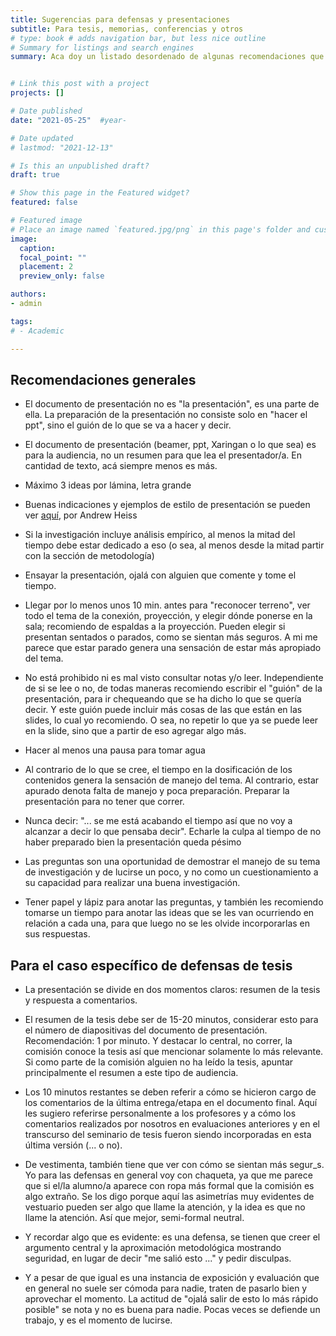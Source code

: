 ```yaml
---
title: Sugerencias para defensas y presentaciones
subtitle: Para tesis, memorias, conferencias y otros
# type: book # adds navigation bar, but less nice outline
# Summary for listings and search engines
summary: Aca doy un listado desordenado de algunas recomendaciones que he ido acumulando desde mi propia experiencia presentando y también asistiendo a presentaciones de trabajos académicos.


# Link this post with a project
projects: []

# Date published
date: "2021-05-25"  #year-

# Date updated
# lastmod: "2021-12-13"

# Is this an unpublished draft?
draft: true

# Show this page in the Featured widget?
featured: false

# Featured image
# Place an image named `featured.jpg/png` in this page's folder and customize its options here.
image:
  caption:
  focal_point: ""
  placement: 2
  preview_only: false

authors:
- admin

tags:
# - Academic

---
```


## Recomendaciones generales

- El documento de presentación no es "la presentación", es una parte de ella. La preparación de la presentación no consiste solo en "hacer el ppt", sino el guión de lo que se va a hacer y decir.

- El documento de presentación (beamer, ppt, Xaringan o lo que sea) es para la audiencia, no un resumen para que lea el presentador/a. En cantidad de texto, acá siempre menos es más.

- Máximo 3 ideas por lámina, letra grande

- Buenas indicaciones y ejemplos de estilo de presentación se pueden ver [aquí](https://github.com/andrewheiss/talks/blob/master/2014-09-02_practically-perfect-policy-presentations/presentation/Practically%20Perfect%20Professional%20Policy%20Presentations,%20short.pdf), por Andrew Heiss

- Si la investigación incluye análisis empírico, al menos la mitad del tiempo debe estar dedicado a eso (o sea, al menos desde la mitad partir con la sección de metodología)


- Ensayar la presentación, ojalá con alguien que comente y tome el tiempo.

- Llegar por lo menos unos 10 min. antes para "reconocer terreno", ver todo el tema de la conexión, proyección, y elegir dónde ponerse en la sala; recomiendo de espaldas a la proyección. Pueden elegir si presentan sentados o parados, como se sientan más seguros. A mi me parece que estar parado genera una sensación de estar más apropiado del tema.

- No está prohibido ni es mal visto consultar notas y/o leer. Independiente de si se lee o no, de todas maneras recomiendo escribir el "guión" de la presentación, para ir chequeando que se ha dicho lo que se quería decir. Y este guión puede incluir más cosas de las que están en las slides, lo cual yo recomiendo. O sea, no repetir lo que ya se puede leer en la slide, sino que a partir de eso agregar algo más.

- Hacer al menos una pausa para tomar agua

- Al contrario de lo que se cree, el tiempo en la dosificación de los contenidos genera la sensación de manejo del tema. Al contrario, estar apurado denota falta de manejo y poca preparación. Preparar la presentación para no tener que correr.

- Nunca decir: "... se me está acabando el tiempo así que no voy a alcanzar a decir lo que pensaba decir". Echarle la culpa al tiempo de no haber preparado bien la presentación queda pésimo

- Las preguntas son una oportunidad de demostrar el manejo de su tema de investigación y de lucirse un poco, y no como un cuestionamiento a su capacidad para realizar una buena investigación.

- Tener papel y lápiz para anotar las preguntas, y también les recomiendo tomarse un tiempo para anotar las ideas que se les van ocurriendo en relación a cada una, para que luego no se les olvide incorporarlas en sus respuestas.


## Para el caso específico de defensas de tesis

- La presentación se divide en dos momentos claros: resumen de la tesis y respuesta a comentarios.

- El resumen de la tesis debe ser de 15-20 minutos, considerar esto para el número de diapositivas del documento de presentación. Recomendación: 1 por minuto. Y destacar lo central, no correr, la comisión conoce la tesis así que mencionar solamente lo más relevante. Si como parte de la comisión alguien no ha leído la tesis, apuntar principalmente el resumen a este tipo de audiencia.

- Los 10 minutos restantes se deben referir a cómo se hicieron cargo de los comentarios de la última entrega/etapa en el documento final. Aquí les sugiero referirse personalmente a los profesores y a cómo los comentarios realizados por nosotros en evaluaciones anteriores y en el transcurso del seminario de tesis fueron siendo incorporadas en esta última versión (... o no).

- De vestimenta, también tiene que ver con cómo se sientan más segur_s. Yo para las defensas en general voy con chaqueta, ya que me parece que si el/la alumno/a aparece con ropa más formal que la comisión es algo extraño. Se los digo porque aquí las asimetrías muy evidentes de vestuario pueden ser algo que llame la atención, y la idea es que no llame la atención. Así que mejor, semi-formal neutral.

- Y recordar algo que es evidente: es una defensa, se tienen que creer el argumento central y la aproximación metodológica mostrando seguridad, en lugar de decir "me salió esto ..." y pedir disculpas.

- Y a pesar de que igual es una instancia de exposición y evaluación que en general no suele ser cómoda para nadie, traten de pasarlo bien y aprovechar el momento. La actitud de "ojalá salir de esto lo más rápido posible" se nota y no es buena para nadie. Pocas veces se defiende un trabajo, y es el momento de lucirse.
